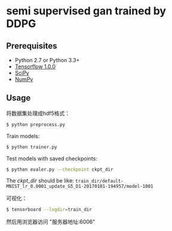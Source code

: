 # semi supervised gan trained by DDPG
## Prerequisites
- Python 2.7 or Python 3.3+
- [Tensorflow 1.0.0](https://github.com/tensorflow/tensorflow/tree/r1.0)
- [SciPy](http://www.scipy.org/install.html)
- [NumPy](http://www.numpy.org/)

## Usage
将数据集处理成hdf5格式：
```bash
$ python preprocess.py
```

Train models:
```bash
$ python trainer.py
```

Test models with saved checkpoints:
```bash
$ python evaler.py --checkpoint ckpt_dir
```
The *ckpt_dir* should be like: ```train_dir/default-MNIST_lr_0.0001_update_G5_D1-20170101-194957/model-1001```


可视化：
```bash
$ tensorboard --logdir=train_dir
```
然后用浏览器访问 "服务器地址:6006"